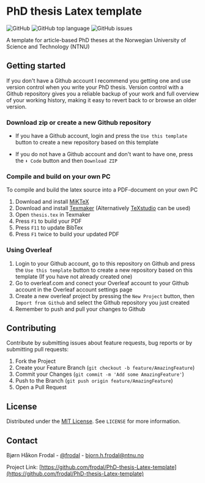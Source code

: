 # PhD thesis Latex template

![GitHub](https://img.shields.io/github/license/frodal/PhD-thesis-Latex-template)
![GitHub top language](https://img.shields.io/github/languages/top/frodal/PhD-thesis-Latex-template)
![GitHub issues](https://img.shields.io/github/issues-raw/frodal/PhD-thesis-Latex-template)

A template for article-based PhD theses at the Norwegian University of Science and Technology (NTNU)

## Getting started

If you don't have a Github account I recommend you getting one and use version control when you write your PhD thesis. Version control with a Github repository gives you a reliable backup of your work and full overview of your working history, making it easy to revert back to or browse an older version.

### Download zip or create a new Github repository

* If you have a Github account, login and press the `Use this template` button to create a new repository based on this template

* If you do not have a Github account and don't want to have one, press the `⬇ Code` button and then `Download ZIP`

### Compile and build on your own PC

To compile and build the latex source into a PDF-document on your own PC

1. Download and install [MiKTeX](https://miktex.org/)
2. Download and install [Texmaker](https://www.xm1math.net/texmaker/) (Alternatively [TeXstudio](https://www.texstudio.org/) can be used)
3. Open `thesis.tex` in Texmaker
4. Press `F1` to build your PDF
5. Press `F11` to update BibTex
6. Press `F1` twice to build your updated PDF

### Using Overleaf

1. Login to your Github account, go to this repository on Github and press the `Use this template` button to create a new repository based on this template (If you have not already created one)
2. Go to overleaf.com and conect your Overleaf account to your Github account in the Overleaf account settings page
3. Create a new overleaf project by pressing the `New Project` button, then `Import from Github` and select the Github repository you just created
4. Remember to push and pull your changes to Github

## Contributing

Contribute by submitting issues about feature requests, bug reports or by submitting pull requests:

1. Fork the Project
2. Create your Feature Branch (`git checkout -b feature/AmazingFeature`)
3. Commit your Changes (`git commit -m 'Add some AmazingFeature'`)
4. Push to the Branch (`git push origin feature/AmazingFeature`)
5. Open a Pull Request

## License

Distributed under the [MIT License](https://mit-license.org/).
See `LICENSE` for more information.

## Contact

Bjørn Håkon Frodal - [@frodal](https://github.com/frodal) - bjorn.h.frodal@ntnu.no

Project Link: [https://github.com/frodal/PhD-thesis-Latex-template](https://github.com/frodal/PhD-thesis-Latex-template)

